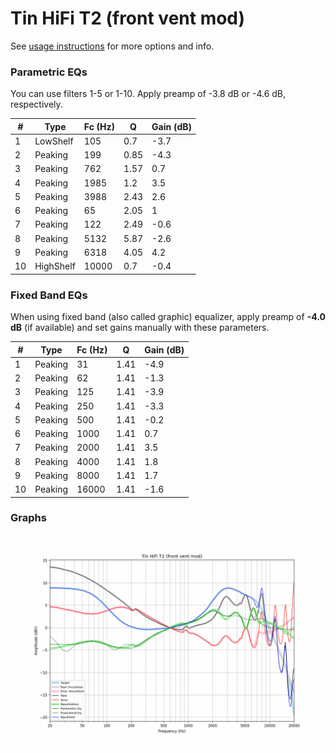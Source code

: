 # Tin HiFi T2 (front vent mod)
See [usage instructions](https://github.com/jaakkopasanen/AutoEq#usage) for more options and info.

### Parametric EQs
You can use filters 1-5 or 1-10. Apply preamp of -3.8 dB or -4.6 dB, respectively.

|   # | Type      |   Fc (Hz) |    Q |   Gain (dB) |
|-----|-----------|-----------|------|-------------|
|   1 | LowShelf  |       105 | 0.7  |        -3.7 |
|   2 | Peaking   |       199 | 0.85 |        -4.3 |
|   3 | Peaking   |       762 | 1.57 |         0.7 |
|   4 | Peaking   |      1985 | 1.2  |         3.5 |
|   5 | Peaking   |      3988 | 2.43 |         2.6 |
|   6 | Peaking   |        65 | 2.05 |         1   |
|   7 | Peaking   |       122 | 2.49 |        -0.6 |
|   8 | Peaking   |      5132 | 5.87 |        -2.6 |
|   9 | Peaking   |      6318 | 4.05 |         4.2 |
|  10 | HighShelf |     10000 | 0.7  |        -0.4 |

### Fixed Band EQs
When using fixed band (also called graphic) equalizer, apply preamp of **-4.0 dB** (if available) and set gains manually with these parameters.

|   # | Type    |   Fc (Hz) |    Q |   Gain (dB) |
|-----|---------|-----------|------|-------------|
|   1 | Peaking |        31 | 1.41 |        -4.9 |
|   2 | Peaking |        62 | 1.41 |        -1.3 |
|   3 | Peaking |       125 | 1.41 |        -3.9 |
|   4 | Peaking |       250 | 1.41 |        -3.3 |
|   5 | Peaking |       500 | 1.41 |        -0.2 |
|   6 | Peaking |      1000 | 1.41 |         0.7 |
|   7 | Peaking |      2000 | 1.41 |         3.5 |
|   8 | Peaking |      4000 | 1.41 |         1.8 |
|   9 | Peaking |      8000 | 1.41 |         1.7 |
|  10 | Peaking |     16000 | 1.41 |        -1.6 |

### Graphs
![](./Tin%20HiFi%20T2%20(front%20vent%20mod).png)
